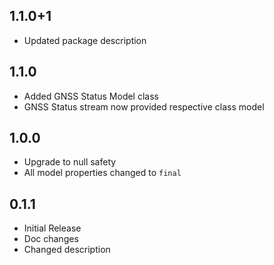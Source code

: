 ## 1.1.0+1

* Updated package description

## 1.1.0

* Added GNSS Status Model class
* GNSS Status stream now provided respective class model

## 1.0.0

* Upgrade to null safety
* All model properties changed to `final`

## 0.1.1

* Initial Release
* Doc changes
* Changed description
